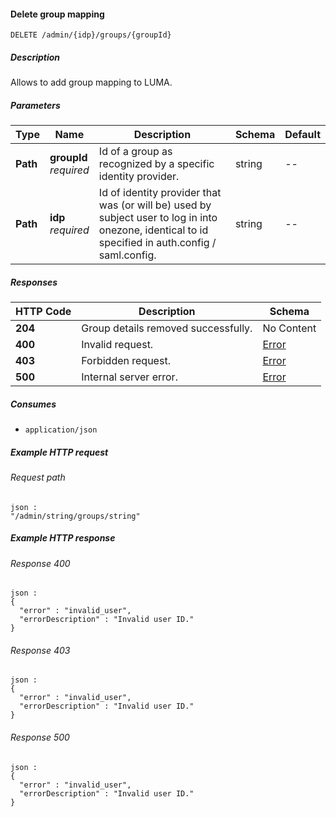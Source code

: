
<a name="delete_group_mapping"></a>
#### Delete group mapping
```
DELETE /admin/{idp}/groups/{groupId}
```


##### Description
Allows to add group mapping to LUMA.


##### Parameters

|Type|Name|Description|Schema|Default|
|---|---|---|---|---|
|**Path**|**groupId**  <br>*required*|Id of a group as recognized by a specific identity provider.|string|--|
|**Path**|**idp**  <br>*required*|Id of identity provider that was (or will be) used by subject user to log in into onezone, identical to id specified in auth.config / saml.config.|string|--|


##### Responses

|HTTP Code|Description|Schema|
|---|---|---|
|**204**|Group details removed successfully.|No Content|
|**400**|Invalid request.|[Error](../definitions/Error.md#error)|
|**403**|Forbidden request.|[Error](../definitions/Error.md#error)|
|**500**|Internal server error.|[Error](../definitions/Error.md#error)|


##### Consumes

* `application/json`


##### Example HTTP request

###### Request path
```
json :
"/admin/string/groups/string"
```


##### Example HTTP response

###### Response 400
```
json :
{
  "error" : "invalid_user",
  "errorDescription" : "Invalid user ID."
}
```


###### Response 403
```
json :
{
  "error" : "invalid_user",
  "errorDescription" : "Invalid user ID."
}
```


###### Response 500
```
json :
{
  "error" : "invalid_user",
  "errorDescription" : "Invalid user ID."
}
```




